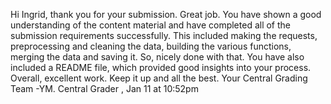 Hi Ingrid, thank you for your submission. Great job. You have shown a good understanding of the content material and have completed all of the submission requirements successfully. This included making the requests, preprocessing and cleaning the data, building the various functions, merging the data and saving it. So, nicely done with that. You have also included a README file, which provided good insights into your process. Overall, excellent work. Keep it up and all the best. Your Central Grading Team -YM.
Central Grader , Jan 11 at 10:52pm
